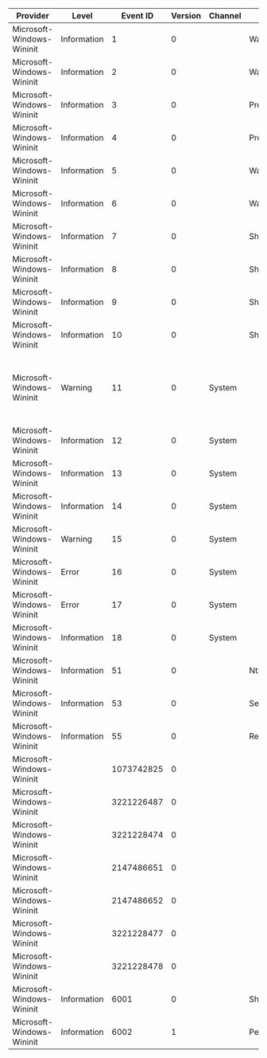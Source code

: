 Provider                   |  Level        |  Event ID    |  Version  |  Channel  |  Task                       |  Opcode  |  Keyword                              |  Message
---------------------------|---------------|--------------|-----------|-----------|-----------------------------|----------|---------------------------------------|------------------------------------------------------------------------------------------------------------------------------------------------------------------------------------------------------------------------------------------------------------------
Microsoft-Windows-Wininit  |  Information  |  1           |  0        |           |  WaitForWinstationShutdown  |  Start   |  PerfInstrumentation                  |
Microsoft-Windows-Wininit  |  Information  |  2           |  0        |           |  WaitForWinstationShutdown  |  Stop    |  PerfInstrumentation                  |
Microsoft-Windows-Wininit  |  Information  |  3           |  0        |           |  PreShutdownNotification    |  Start   |  PerfInstrumentation                  |
Microsoft-Windows-Wininit  |  Information  |  4           |  0        |           |  PreShutdownNotification    |  Stop    |  PerfInstrumentation                  |
Microsoft-Windows-Wininit  |  Information  |  5           |  0        |           |  WaitForSystemProcesses     |  Start   |  PerfInstrumentation                  |
Microsoft-Windows-Wininit  |  Information  |  6           |  0        |           |  WaitForSystemProcesses     |  Stop    |  PerfInstrumentation                  |
Microsoft-Windows-Wininit  |  Information  |  7           |  0        |           |  ShutdownSystemRestore      |  Start   |  PerfInstrumentation                  |
Microsoft-Windows-Wininit  |  Information  |  8           |  0        |           |  ShutdownSystemRestore      |  Stop    |  PerfInstrumentation                  |
Microsoft-Windows-Wininit  |  Information  |  9           |  0        |           |  ShutdownWindows            |  Start   |  PerfInstrumentation                  |
Microsoft-Windows-Wininit  |  Information  |  10          |  0        |           |  ShutdownWindows            |  Stop    |  PerfInstrumentation                  |
Microsoft-Windows-Wininit  |  Warning      |  11          |  0        |  System   |                             |          |                                       |  Custom dynamic link libraries are being loaded for every application. The system administrator should review the list of libraries to ensure they are related to trusted applications. Please visit http://support.microsoft.com/kb/197571 for more information.
Microsoft-Windows-Wininit  |  Information  |  12          |  0        |  System   |                             |          |                                       |  LSASS.exe was started as a protected process with level: {Level}.
Microsoft-Windows-Wininit  |  Information  |  13          |  0        |  System   |                             |          |                                       |
Microsoft-Windows-Wininit  |  Information  |  14          |  0        |  System   |                             |          |                                       |  Credential Guard configuration: {Config}, {IsTestConfig}
Microsoft-Windows-Wininit  |  Warning      |  15          |  0        |  System   |                             |          |                                       |
Microsoft-Windows-Wininit  |  Error        |  16          |  0        |  System   |                             |          |                                       |  LsaIso.exe, the host process for Credential Guard and Key Guard, failed to launch: {Level}
Microsoft-Windows-Wininit  |  Error        |  17          |  0        |  System   |                             |          |                                       |  Error reading Credential Guard (LsaIso.exe) UEFI configuration: {Level}
Microsoft-Windows-Wininit  |  Information  |  18          |  0        |  System   |                             |          |                                       |
Microsoft-Windows-Wininit  |  Information  |  51          |  0        |           |  NtShutdownSystem           |          |  PerfInstrumentation                  |
Microsoft-Windows-Wininit  |  Information  |  53          |  0        |           |  SentLogoffRequest          |          |  PerfInstrumentation                  |
Microsoft-Windows-Wininit  |  Information  |  55          |  0        |           |  ReceivedShutdownRequest    |          |  PerfInstrumentation                  |
Microsoft-Windows-Wininit  |               |  1073742825  |  0        |           |                             |          |                                       |
Microsoft-Windows-Wininit  |               |  3221226487  |  0        |           |                             |          |                                       |
Microsoft-Windows-Wininit  |               |  3221228474  |  0        |           |                             |          |                                       |
Microsoft-Windows-Wininit  |               |  2147486651  |  0        |           |                             |          |                                       |
Microsoft-Windows-Wininit  |               |  2147486652  |  0        |           |                             |          |                                       |
Microsoft-Windows-Wininit  |               |  3221228477  |  0        |           |                             |          |                                       |
Microsoft-Windows-Wininit  |               |  3221228478  |  0        |           |                             |          |                                       |
Microsoft-Windows-Wininit  |  Information  |  6001        |  0        |           |  ShutdownDiagnostics        |  Start   |  PerfInstrumentation PerfDiagnostics  |
Microsoft-Windows-Wininit  |  Information  |  6002        |  1        |           |  PerfTrackFullShutdown      |          |  PerfInstrumentation                  |